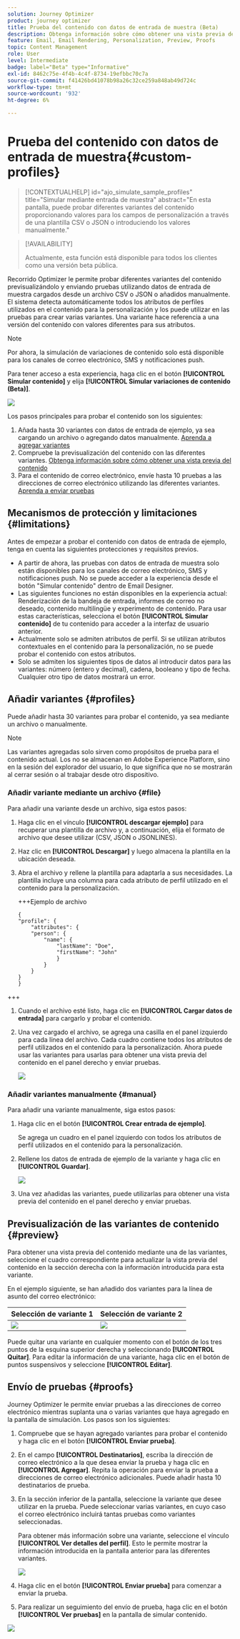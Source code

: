```yaml
---
solution: Journey Optimizer
product: journey optimizer
title: Prueba del contenido con datos de entrada de muestra (Beta)
description: Obtenga información sobre cómo obtener una vista previa del contenido y enviar una prueba por correo electrónico con datos de entrada de ejemplo de un archivo CSV o JSON o añadidos manualmente.
feature: Email, Email Rendering, Personalization, Preview, Proofs
topic: Content Management
role: User
level: Intermediate
badge: label="Beta" type="Informative"
exl-id: 8462c75e-4f4b-4c4f-8734-19efbbc70c7a
source-git-commit: f41426bd41078b98a26c32ce259a848ab49d724c
workflow-type: tm+mt
source-wordcount: '932'
ht-degree: 6%

---
```


# Prueba del contenido con datos de entrada de muestra{#custom-profiles}

>[!CONTEXTUALHELP]
>id="ajo_simulate_sample_profiles"
>title="Simular mediante entrada de muestra"
>abstract="En esta pantalla, puede probar diferentes variantes del contenido proporcionando valores para los campos de personalización a través de una plantilla CSV o JSON o introduciendo los valores manualmente."

>[!AVAILABILITY]
>
>Actualmente, esta función está disponible para todos los clientes como una versión beta pública.

Recorrido Optimizer le permite probar diferentes variantes del contenido previsualizándolo y enviando pruebas utilizando datos de entrada de muestra cargados desde un archivo CSV o JSON o añadidos manualmente. El sistema detecta automáticamente todos los atributos de perfiles utilizados en el contenido para la personalización y los puede utilizar en las pruebas para crear varias variantes. Una variante hace referencia a una versión del contenido con valores diferentes para sus atributos.

>[!NOTE]
>
>Por ahora, la simulación de variaciones de contenido solo está disponible para los canales de correo electrónico, SMS y notificaciones push.

Para tener acceso a esta experiencia, haga clic en el botón **[!UICONTROL Simular contenido]** y elija **[!UICONTROL Simular variaciones de contenido (Beta)]**.

![](assets/simulate-sample.png)

Los pasos principales para probar el contenido son los siguientes:

1. Añada hasta 30 variantes con datos de entrada de ejemplo, ya sea cargando un archivo o agregando datos manualmente. [Aprenda a agregar variantes](#profiles)
1. Compruebe la previsualización del contenido con las diferentes variantes. [Obtenga información sobre cómo obtener una vista previa del contenido](#preview)
1. Para el contenido de correo electrónico, envíe hasta 10 pruebas a las direcciones de correo electrónico utilizando las diferentes variantes. [Aprenda a enviar pruebas](#proofs)


## Mecanismos de protección y limitaciones {#limitations}

Antes de empezar a probar el contenido con datos de entrada de ejemplo, tenga en cuenta las siguientes protecciones y requisitos previos.

* A partir de ahora, las pruebas con datos de entrada de muestra solo están disponibles para los canales de correo electrónico, SMS y notificaciones push. No se puede acceder a la experiencia desde el botón &quot;Simular contenido&quot; dentro de Email Designer.
* Las siguientes funciones no están disponibles en la experiencia actual: Renderización de la bandeja de entrada, informes de correo no deseado, contenido multilingüe y experimento de contenido. Para usar estas características, selecciona el botón **[!UICONTROL Simular contenido]** de tu contenido para acceder a la interfaz de usuario anterior.
* Actualmente solo se admiten atributos de perfil. Si se utilizan atributos contextuales en el contenido para la personalización, no se puede probar el contenido con estos atributos.
* Solo se admiten los siguientes tipos de datos al introducir datos para las variantes: número (entero y decimal), cadena, booleano y tipo de fecha. Cualquier otro tipo de datos mostrará un error.

## Añadir variantes {#profiles}

Puede añadir hasta 30 variantes para probar el contenido, ya sea mediante un archivo o manualmente.

>[!NOTE]
>
>Las variantes agregadas solo sirven como propósitos de prueba para el contenido actual. Los no se almacenan en Adobe Experience Platform, sino en la sesión del explorador del usuario, lo que significa que no se mostrarán al cerrar sesión o al trabajar desde otro dispositivo.

### Añadir variante mediante un archivo {#file}

Para añadir una variante desde un archivo, siga estos pasos:

1. Haga clic en el vínculo **[!UICONTROL descargar ejemplo]** para recuperar una plantilla de archivo y, a continuación, elija el formato de archivo que desee utilizar (CSV, JSON o JSONLINES).
1. Haz clic en **[!UICONTROL Descargar]** y luego almacena la plantilla en la ubicación deseada.
1. Abra el archivo y rellene la plantilla para adaptarla a sus necesidades. La plantilla incluye una columna para cada atributo de perfil utilizado en el contenido para la personalización.

   +++Ejemplo de archivo

   ```
   {
   "profile": {
       "attributes": {
       "person": {
           "name": {
               "lastName": "Doe",
               "firstName": "John"
               }
           }
       }
   }
   }
   ```

+++

1. Cuando el archivo esté listo, haga clic en **[!UICONTROL Cargar datos de entrada]** para cargarlo y probar el contenido.
1. Una vez cargado el archivo, se agrega una casilla en el panel izquierdo para cada línea del archivo. Cada cuadro contiene todos los atributos de perfil utilizados en el contenido para la personalización. Ahora puede usar las variantes para usarlas para obtener una vista previa del contenido en el panel derecho y enviar pruebas.

   ![](assets/simulate-custom-variants.png)

### Añadir variantes manualmente {#manual}

Para añadir una variante manualmente, siga estos pasos:

1. Haga clic en el botón **[!UICONTROL Crear entrada de ejemplo]**.

   Se agrega un cuadro en el panel izquierdo con todos los atributos de perfil utilizados en el contenido para la personalización.

1. Rellene los datos de entrada de ejemplo de la variante y haga clic en **[!UICONTROL Guardar]**.

   ![](assets/simulate-custom-add.png)

1. Una vez añadidas las variantes, puede utilizarlas para obtener una vista previa del contenido en el panel derecho y enviar pruebas.

## Previsualización de las variantes de contenido {#preview}

Para obtener una vista previa del contenido mediante una de las variantes, seleccione el cuadro correspondiente para actualizar la vista previa del contenido en la sección derecha con la información introducida para esta variante.

En el ejemplo siguiente, se han añadido dos variantes para la línea de asunto del correo electrónico:

| Selección de variante 1 | Selección de variante 2 |
|----------|-------------|
| ![](assets/simulate-custom-boxes.png) | ![](assets/simulate-custom-boxes2.png) |

Puede quitar una variante en cualquier momento con el botón de los tres puntos de la esquina superior derecha y seleccionando **[!UICONTROL Quitar]**. Para editar la información de una variante, haga clic en el botón de puntos suspensivos y seleccione **[!UICONTROL Editar]**.

## Envío de pruebas {#proofs}

Journey Optimizer le permite enviar pruebas a las direcciones de correo electrónico mientras suplanta una o varias variantes que haya agregado en la pantalla de simulación. Los pasos son los siguientes:

1. Compruebe que se hayan agregado variantes para probar el contenido y haga clic en el botón **[!UICONTROL Enviar prueba]**.

1. En el campo **[!UICONTROL Destinatarios]**, escriba la dirección de correo electrónico a la que desea enviar la prueba y haga clic en **[!UICONTROL Agregar]**. Repita la operación para enviar la prueba a direcciones de correo electrónico adicionales. Puede añadir hasta 10 destinatarios de prueba.

1. En la sección inferior de la pantalla, seleccione la variante que desee utilizar en la prueba. Puede seleccionar varias variantes, en cuyo caso el correo electrónico incluirá tantas pruebas como variantes seleccionadas.

   Para obtener más información sobre una variante, seleccione el vínculo **[!UICONTROL Ver detalles del perfil]**. Esto le permite mostrar la información introducida en la pantalla anterior para las diferentes variantes.

   ![](assets/simulate-custom-proofs.png)

1. Haga clic en el botón **[!UICONTROL Enviar prueba]** para comenzar a enviar la prueba.

1. Para realizar un seguimiento del envío de prueba, haga clic en el botón **[!UICONTROL Ver pruebas]** en la pantalla de simular contenido.

![](assets/simulate-custom-sent-proofs.png)
